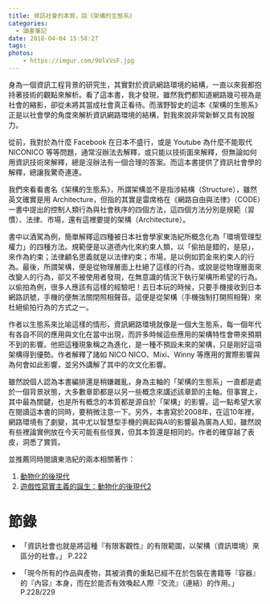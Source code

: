```yaml
---
title: 資訊社會的本質，談《架構的生態系》
categories:
  - 讀書筆記
date: 2018-04-04 15:58:27
tags:
photos: 
    - https://imgur.com/9UlxVsF.jpg
---
```

身為一個資訊工程背景的研究生，其實對於資訊網路環境的結構，一直以來我都抱持著技術的觀點來解析。看了這本書，我才發現，雖然我們都知道網路幾可視為是社會的縮影，卻從未將其當成社會真正看待。而濱野智史的這本《架構的生態系》正是以社會學的角度來解析資訊網路環境的結構，對我來說非常新鮮又具有說服力。

<!-- more -->

從前，我對於為什麼 Facebook 在日本不盛行，或是 Youtube 為什麼不能取代 NICONICO 等等問題，通常沒辦法去解釋，或只能以技術面來解釋，但無論如何用資訊技術來解釋，總是沒辦法有一個合理的答案。而這本書提供了資訊社會學的解釋，總讓我驚奇連連。

我們來看看書名《架構的生態系》，所謂架構並不是指涉結構（Structure），雖然英文確實是用 Architecture，但指的其實是雷席格在《網路自由與法律》（CODE）一書中提出的控制人類行為與社會秩序的四個方法，這四個方法分別是規範（習慣）、法律、市場，還有這裡要提的架構（Architecture）。

書中以酒駕為例，簡單解釋這四種被日本社會學家東浩紀所概念化為「環境管理型權力」的四種方法。規範便是以道德內化來約束人類，以「偷拍是錯的，是惡」，來作為約束；法律顧名思義就是以法律約束；市場，是以例如罰金來約束人的行為。最後，所謂架構，便是從物理層面上杜絕了這樣的行為，或說是從物理層面來改變人的行為，卻又不被使用者發現，在無意識的情況下執行架構所希望的行為。以偷拍為例，很多人應該有這樣的經驗吧！去日本玩的時候，只要手機接收到日本網路訊號，手機的便無法關閉照相聲音。這便是從架構（手機強制打開照相聲）來杜絕偷拍行為的方式之一。

作者以生態系來比喻這樣的情形，資訊網路環境就像是一個大生態系，每一個年代有各自不同的應用與文化在當中出現，而許多時候這些應用的架構特性會帶來預期不到的影響。他把這種現象稱之為進化，是一種不預設未來的架構，只是剛好這項架構得到優勢。作者解釋了諸如 NICO NICO、Mixi、Winny 等應用的實際影響與為何會如此影響，並另外講解了其中的次文化影響。

雖然說個人認為本書編排還是稍嫌雜亂，身為主軸的「架構的生態系」一直都是處於一個背景狀態，大多數章節都是以另一些概念來講述該章節的主軸。但事實上，其中最為關鍵，也是所有概念的本質都是源自於「架構」的影響。這一點希望大家在閱讀這本書的同時，要稍微注意一下。另外，本書寫於2008年，在這10年裡，網路環境有了劇變，其中尤以智慧型手機的興起與AI的影響最為廣為人知，雖然說有些裡論實例放在今天可能有些怪異，但其本質還是相同的。作者的確穿越了表皮，洞悉了實質。

並推薦同時閱讀東浩紀的兩本相關著作： 
1. [動物化的後現代](http://www.books.com.tw/products/0010550849)
2. [遊戲性寫實主義的誕生：動物化的後現代2](http://www.books.com.tw/products/0010687643)

# 節錄

- 「資訊社會也就是將這種『有限客觀性』的有限範圍，以架構（資訊環境）來區分的社會。」 P.222

- 「現今所有的作品與產物，其被消費的重點已經不在於包裝在書籍等『容器』的『內容』本身，而在於能否有效喚起人際『交流』（連結）的作用。」 P.228/229
